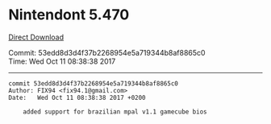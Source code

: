 # Nintendont 5.470
[Direct Download](./Nintendont.zip)

Commit: 53edd8d3d4f37b2268954e5a719344b8af8865c0  
Time: Wed Oct 11 08:38:38 2017   

-----

```
commit 53edd8d3d4f37b2268954e5a719344b8af8865c0
Author: FIX94 <fix94.1@gmail.com>
Date:   Wed Oct 11 08:38:38 2017 +0200

    added support for brazilian mpal v1.1 gamecube bios
```
